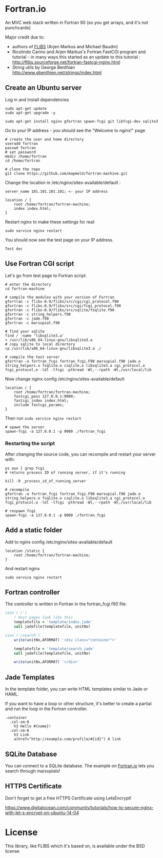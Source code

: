 # Fortran.io

An MVC web stack written in Fortran 90 (so you get arrays, and it's not punchcards)

Major credit due to:

- authors of <a href="http://fortranwiki.org/fortran/show/FLIBS">FLIBS</a> (Arjen Markus and Michael Baudin)
- Ricolindo Carino and Arjen Markus's Fortran FastCGI program and tutorial - in many ways this started as an update to this tutorial :  http://flibs.sourceforge.net/fortran-fastcgi-nginx.html
- String utils by George Benthian http://www.gbenthien.net/strings/index.html


## Create an Ubuntu server

Log in and install dependencies

```
sudo apt-get update
sudo apt-get upgrade -y

sudo apt-get install nginx gfortran spawn-fcgi git libfcgi-dev sqlite3
```

Go to your IP address - you should see the "Welcome to nginx!" page

```
# create the user and home directory
useradd fortran
passwd fortran
# set password
mkdir /home/fortran
cd /home/fortran

# clone the repo
git clone https://github.com/mapmeld/fortran-machine.git
```

Change the location in /etc/nginx/sites-available/default :

```
server_name 101.101.101.101; <- your IP address

location / {
	root /home/fortran/fortran-machine;
	index index.html;
}
```

Restart nginx to make these settings for real:

```
sudo service nginx restart
```

You should now see the test page on your IP address.

```
Test doc
```

## Use Fortran CGI script

Let's go from test page to Fortran script:

```
# enter the directory
cd fortran-machine

# compile the modules with your version of Fortran
gfortran -c flibs-0.9/flibs/src/cgi/cgi_protocol.f90
gfortran -c flibs-0.9/flibs/src/cgi/fcgi_protocol.f90
gfortran -c flibs-0.9/flibs/src/sqlite/fsqlite.f90
gfortran -c string_helpers.f90
gfortran -c jade.f90
gfortran -c marsupial.f90

# find your sqlite
find / -name 'libsqlite3.a'
> /usr/lib/x86_64-linux-gnu/libsqlite3.a
# copy sqlite to local directory
cp /usr/lib/x86_64-linux-gnu/libsqlite3.a ./

# compile the test server
gfortran -o fortran_fcgi fortran_fcgi.F90 marsupial.f90 jade.o string_helpers.o fsqlite.o csqlite.o libsqlite3.a cgi_protocol.o fcgi_protocol.o -ldl -lfcgi -pthread -Wl,--rpath -Wl,/usr/local/lib
```

Now change nginx config /etc/nginx/sites-available/default

```
location / {
	root /home/fortran/fortran-machine;
	fastcgi_pass 127.0.0.1:9000;
	fastcgi_index index.html;
	include fastcgi_params;
}
```

Then run ```sudo service nginx restart```

```
# spawn the server
spawn-fcgi -a 127.0.0.1 -p 9000 ./fortran_fcgi
```

### Restarting the script

After changing the source code, you can recompile and restart your server with:

```
ps aux | grep fcgi
# returns process ID of running server, if it's running

kill -9 _process_id_of_running_server

# recompile
gfortran -o fortran_fcgi fortran_fcgi.F90 marsupial.f90 jade.o string_helpers.o fsqlite.o csqlite.o libsqlite3.a cgi_protocol.o fcgi_protocol.o -ldl -lfcgi -pthread -Wl,--rpath -Wl,/usr/local/lib

# respawn fcgi
spawn-fcgi -a 127.0.0.1 -p 9000 ./fortran_fcgi
```

## Add a static folder

Add to nginx config /etc/nginx/sites-available/default

```
location /static {
    root /home/fortran/fortran-machine;
}
```

And restart nginx

```
sudo service nginx restart
```

## Fortran controller

The controller is written in Fortran in the fortran_fcgi.f90 file:

```fortran
case ('/')
	! most pages look like this
	templatefile = 'template/index.jade'
	call jadefile(templatefile, unitNo)

case ('/search')
	write(unitNo,AFORMAT) '<div class="container">'

	templatefile = 'template/search.jade'
	call jadefile(templatefile, unitNo)

	write(unitNo,AFORMAT) '</div>'
```

## Jade Templates

In the template folder, you can write HTML templates similar to Jade or HAML.

If you want to have a loop or other structure, it's better to create a partial and run the loop in the Fortran controller.

```jade
.container
  .col-sm-6
    h3 Hello #{name}!
  .col-sm-6
    h3 Link
    a(href="http://example.com/profile/#{id}") A link
```

## SQLite Database

You can connect to a SQLite database. The example on <a href="https://fortran.io">Fortran.io</a>
lets you search through marsupials!

## HTTPS Certificate

Don't forget to get a free HTTPS Certificate using LetsEncrypt!

https://www.digitalocean.com/community/tutorials/how-to-secure-nginx-with-let-s-encrypt-on-ubuntu-14-04

# License

This library, like FLIBS which it's based on, is available under the BSD license
